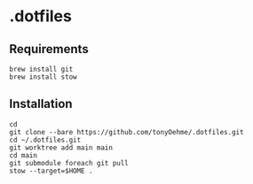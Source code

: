 # .dotfiles
## Requirements
```
brew install git
brew install stow
```
## Installation
```
cd
git clone --bare https://github.com/tonyOehme/.dotfiles.git
cd ~/.dotfiles.git
git worktree add main main
cd main
git submodule foreach git pull
stow --target=$HOME .
```

